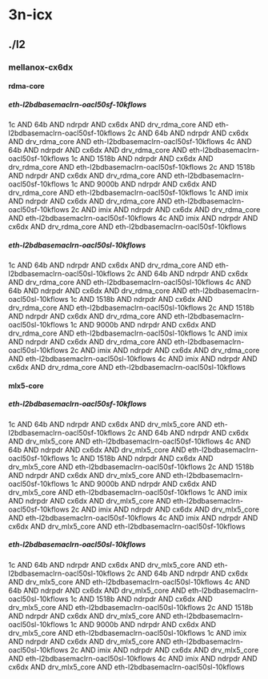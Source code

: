 # 3n-icx
## ./l2
### mellanox-cx6dx
#### rdma-core
##### eth-l2bdbasemaclrn-oacl50sf-10kflows
1c AND 64b AND ndrpdr AND cx6dx AND drv_rdma_core AND eth-l2bdbasemaclrn-oacl50sf-10kflows
2c AND 64b AND ndrpdr AND cx6dx AND drv_rdma_core AND eth-l2bdbasemaclrn-oacl50sf-10kflows
4c AND 64b AND ndrpdr AND cx6dx AND drv_rdma_core AND eth-l2bdbasemaclrn-oacl50sf-10kflows
1c AND 1518b AND ndrpdr AND cx6dx AND drv_rdma_core AND eth-l2bdbasemaclrn-oacl50sf-10kflows
2c AND 1518b AND ndrpdr AND cx6dx AND drv_rdma_core AND eth-l2bdbasemaclrn-oacl50sf-10kflows
1c AND 9000b AND ndrpdr AND cx6dx AND drv_rdma_core AND eth-l2bdbasemaclrn-oacl50sf-10kflows
1c AND imix AND ndrpdr AND cx6dx AND drv_rdma_core AND eth-l2bdbasemaclrn-oacl50sf-10kflows
2c AND imix AND ndrpdr AND cx6dx AND drv_rdma_core AND eth-l2bdbasemaclrn-oacl50sf-10kflows
4c AND imix AND ndrpdr AND cx6dx AND drv_rdma_core AND eth-l2bdbasemaclrn-oacl50sf-10kflows
##### eth-l2bdbasemaclrn-oacl50sl-10kflows
1c AND 64b AND ndrpdr AND cx6dx AND drv_rdma_core AND eth-l2bdbasemaclrn-oacl50sl-10kflows
2c AND 64b AND ndrpdr AND cx6dx AND drv_rdma_core AND eth-l2bdbasemaclrn-oacl50sl-10kflows
4c AND 64b AND ndrpdr AND cx6dx AND drv_rdma_core AND eth-l2bdbasemaclrn-oacl50sl-10kflows
1c AND 1518b AND ndrpdr AND cx6dx AND drv_rdma_core AND eth-l2bdbasemaclrn-oacl50sl-10kflows
2c AND 1518b AND ndrpdr AND cx6dx AND drv_rdma_core AND eth-l2bdbasemaclrn-oacl50sl-10kflows
1c AND 9000b AND ndrpdr AND cx6dx AND drv_rdma_core AND eth-l2bdbasemaclrn-oacl50sl-10kflows
1c AND imix AND ndrpdr AND cx6dx AND drv_rdma_core AND eth-l2bdbasemaclrn-oacl50sl-10kflows
2c AND imix AND ndrpdr AND cx6dx AND drv_rdma_core AND eth-l2bdbasemaclrn-oacl50sl-10kflows
4c AND imix AND ndrpdr AND cx6dx AND drv_rdma_core AND eth-l2bdbasemaclrn-oacl50sl-10kflows
#### mlx5-core
##### eth-l2bdbasemaclrn-oacl50sf-10kflows
1c AND 64b AND ndrpdr AND cx6dx AND drv_mlx5_core AND eth-l2bdbasemaclrn-oacl50sf-10kflows
2c AND 64b AND ndrpdr AND cx6dx AND drv_mlx5_core AND eth-l2bdbasemaclrn-oacl50sf-10kflows
4c AND 64b AND ndrpdr AND cx6dx AND drv_mlx5_core AND eth-l2bdbasemaclrn-oacl50sf-10kflows
1c AND 1518b AND ndrpdr AND cx6dx AND drv_mlx5_core AND eth-l2bdbasemaclrn-oacl50sf-10kflows
2c AND 1518b AND ndrpdr AND cx6dx AND drv_mlx5_core AND eth-l2bdbasemaclrn-oacl50sf-10kflows
1c AND 9000b AND ndrpdr AND cx6dx AND drv_mlx5_core AND eth-l2bdbasemaclrn-oacl50sf-10kflows
1c AND imix AND ndrpdr AND cx6dx AND drv_mlx5_core AND eth-l2bdbasemaclrn-oacl50sf-10kflows
2c AND imix AND ndrpdr AND cx6dx AND drv_mlx5_core AND eth-l2bdbasemaclrn-oacl50sf-10kflows
4c AND imix AND ndrpdr AND cx6dx AND drv_mlx5_core AND eth-l2bdbasemaclrn-oacl50sf-10kflows
##### eth-l2bdbasemaclrn-oacl50sl-10kflows
1c AND 64b AND ndrpdr AND cx6dx AND drv_mlx5_core AND eth-l2bdbasemaclrn-oacl50sl-10kflows
2c AND 64b AND ndrpdr AND cx6dx AND drv_mlx5_core AND eth-l2bdbasemaclrn-oacl50sl-10kflows
4c AND 64b AND ndrpdr AND cx6dx AND drv_mlx5_core AND eth-l2bdbasemaclrn-oacl50sl-10kflows
1c AND 1518b AND ndrpdr AND cx6dx AND drv_mlx5_core AND eth-l2bdbasemaclrn-oacl50sl-10kflows
2c AND 1518b AND ndrpdr AND cx6dx AND drv_mlx5_core AND eth-l2bdbasemaclrn-oacl50sl-10kflows
1c AND 9000b AND ndrpdr AND cx6dx AND drv_mlx5_core AND eth-l2bdbasemaclrn-oacl50sl-10kflows
1c AND imix AND ndrpdr AND cx6dx AND drv_mlx5_core AND eth-l2bdbasemaclrn-oacl50sl-10kflows
2c AND imix AND ndrpdr AND cx6dx AND drv_mlx5_core AND eth-l2bdbasemaclrn-oacl50sl-10kflows
4c AND imix AND ndrpdr AND cx6dx AND drv_mlx5_core AND eth-l2bdbasemaclrn-oacl50sl-10kflows